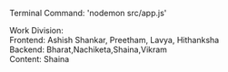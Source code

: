 Terminal Command:
'nodemon src/app.js'


Work Division:<br>
Frontend: Ashish Shankar, Preetham, Lavya, Hithanksha<br>
Backend: Bharat,Nachiketa,Shaina,Vikram<br>
Content: Shaina

